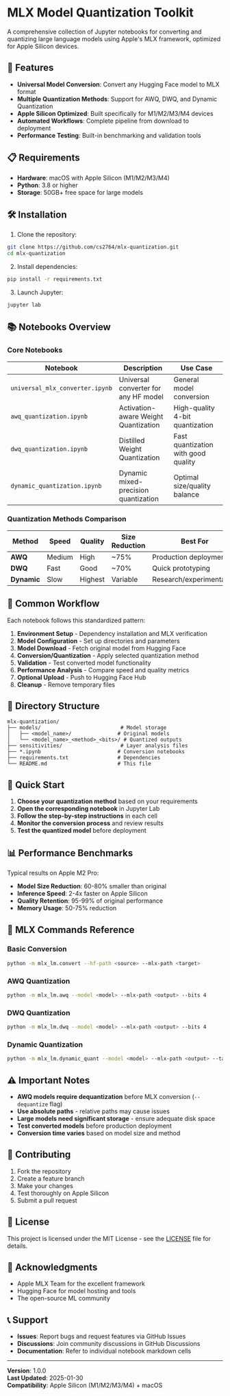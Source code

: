 # MLX Model Quantization Toolkit

A comprehensive collection of Jupyter notebooks for converting and quantizing large language models using Apple's MLX framework, optimized for Apple Silicon devices.

## 🚀 Features

- **Universal Model Conversion**: Convert any Hugging Face model to MLX format
- **Multiple Quantization Methods**: Support for AWQ, DWQ, and Dynamic Quantization
- **Apple Silicon Optimized**: Built specifically for M1/M2/M3/M4 devices
- **Automated Workflows**: Complete pipeline from download to deployment
- **Performance Testing**: Built-in benchmarking and validation tools

## 📋 Requirements

- **Hardware**: macOS with Apple Silicon (M1/M2/M3/M4)
- **Python**: 3.8 or higher
- **Storage**: 50GB+ free space for large models

## 🛠 Installation

1. Clone the repository:
```bash
git clone https://github.com/cs2764/mlx-quantization.git
cd mlx-quantization
```

2. Install dependencies:
```bash
pip install -r requirements.txt
```

3. Launch Jupyter:
```bash
jupyter lab
```

## 📚 Notebooks Overview

### Core Notebooks

| Notebook | Description | Use Case |
|----------|-------------|----------|
| `universal_mlx_converter.ipynb` | Universal converter for any HF model | General model conversion |
| `awq_quantization.ipynb` | Activation-aware Weight Quantization | High-quality 4-bit quantization |
| `dwq_quantization.ipynb` | Distilled Weight Quantization | Fast quantization with good quality |
| `dynamic_quantization.ipynb` | Dynamic mixed-precision quantization | Optimal size/quality balance |

### Quantization Methods Comparison

| Method | Speed | Quality | Size Reduction | Best For |
|--------|-------|---------|----------------|----------|
| **AWQ** | Medium | High | ~75% | Production deployment |
| **DWQ** | Fast | Good | ~70% | Quick prototyping |
| **Dynamic** | Slow | Highest | Variable | Research/experimentation |

## 🔄 Common Workflow

Each notebook follows this standardized pattern:

1. **Environment Setup** - Dependency installation and MLX verification
2. **Model Configuration** - Set up directories and parameters
3. **Model Download** - Fetch original model from Hugging Face
4. **Conversion/Quantization** - Apply selected quantization method
5. **Validation** - Test converted model functionality
6. **Performance Analysis** - Compare speed and quality metrics
7. **Optional Upload** - Push to Hugging Face Hub
8. **Cleanup** - Remove temporary files

## 📁 Directory Structure

```
mlx-quantization/
├── models/                          # Model storage
│   ├── <model_name>/               # Original models
│   └── <model_name>_<method>_<bits>/ # Quantized outputs
├── sensitivities/                   # Layer analysis files
├── *.ipynb                         # Conversion notebooks
├── requirements.txt                # Dependencies
└── README.md                       # This file
```

## 🚀 Quick Start

1. **Choose your quantization method** based on your requirements
2. **Open the corresponding notebook** in Jupyter Lab
3. **Follow the step-by-step instructions** in each cell
4. **Monitor the conversion process** and review results
5. **Test the quantized model** before deployment

## 📊 Performance Benchmarks

Typical results on Apple M2 Pro:

- **Model Size Reduction**: 60-80% smaller than original
- **Inference Speed**: 2-4x faster on Apple Silicon
- **Quality Retention**: 95-99% of original performance
- **Memory Usage**: 50-75% reduction

## 🔧 MLX Commands Reference

### Basic Conversion
```bash
python -m mlx_lm.convert --hf-path <source> --mlx-path <target>
```

### AWQ Quantization
```bash
python -m mlx_lm.awq --model <model> --mlx-path <output> --bits 4
```

### DWQ Quantization
```bash
python -m mlx_lm.dwq --model <model> --mlx-path <output> --bits 4
```

### Dynamic Quantization
```bash
python -m mlx_lm.dynamic_quant --model <model> --mlx-path <output> --target-bpw 4.0
```

## ⚠️ Important Notes

- **AWQ models require dequantization** before MLX conversion (`--dequantize` flag)
- **Use absolute paths** - relative paths may cause issues
- **Large models need significant storage** - ensure adequate disk space
- **Test converted models** before production deployment
- **Conversion time varies** based on model size and method

## 🤝 Contributing

1. Fork the repository
2. Create a feature branch
3. Make your changes
4. Test thoroughly on Apple Silicon
5. Submit a pull request

## 📄 License

This project is licensed under the MIT License - see the [LICENSE](LICENSE) file for details.

## 🙏 Acknowledgments

- Apple MLX Team for the excellent framework
- Hugging Face for model hosting and tools
- The open-source ML community

## 📞 Support

- **Issues**: Report bugs and request features via GitHub Issues
- **Discussions**: Join community discussions in GitHub Discussions
- **Documentation**: Refer to individual notebook markdown cells

---

**Version**: 1.0.0  
**Last Updated**: 2025-01-30  
**Compatibility**: Apple Silicon (M1/M2/M3/M4) + macOS